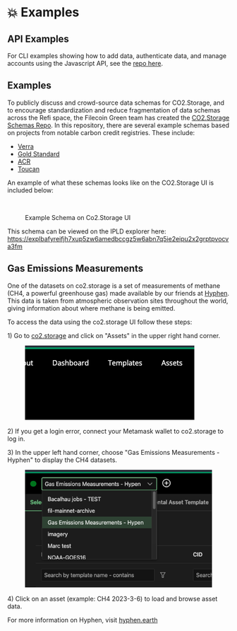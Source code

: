 # 💥 Examples

## API Examples

For CLI examples showing how to add data, authenticate data, and manage accounts using the Javascript API, see the [repo here](https://github.com/protocol/co2-storage/tree/main/cli/src/examples).&#x20;

## Examples

To publicly discuss and crowd-source data schemas for CO2.Storage, and to encourage standardization and reduce fragmentation of data schemas across the Refi space, the Filecoin Green team has created the [CO2.Storage Schemas Repo](https://github.com/protocol/co2\_storage\_schemas). In this repository, there are several example schemas based on projects from notable carbon credit registries. These include:

* [Verra](https://github.com/protocol/co2\_storage\_schemas/blob/main/Schemas/examples/verra.json)
* [Gold Standard](https://github.com/protocol/co2\_storage\_schemas/blob/main/Schemas/examples/gold-standard.json)
* [ACR](https://github.com/protocol/co2\_storage\_schemas/blob/main/Schemas/examples/acr.json)
* [Toucan](https://github.com/protocol/co2\_storage\_schemas/blob/main/Schemas/examples/toucan.json)

An example of what these schemas looks like on the CO2.Storage UI is included below:

<figure><img src="https://lh4.googleusercontent.com/KT1vX21_8r55FwgTpOL1IP896RRyeNhqKRCT7i_mNgP9-OMRqcsHe07xHA3I5zGDoRmZBcdtBajCca-_lQzhzgeqA3UlGY9Iq8qsDTETbT7mcHVtha5VZRr0GDWnlHIxReZHEENSnqiohhrZV8iQA9k" alt=""><figcaption><p>Example Schema on Co2.Storage UI</p></figcaption></figure>

This schema can be viewed on the IPLD explorer here: [https://explbafyreifjh7xup5zw6amedbccgz5w6abn7q5ie2eipu2x2grptpvocva3fm](https://explore.ipld.io/#/explore/bafyreifjh7xup5zw6amedbccgz5w6abn7q5ie2eipu2x2grptpvocva3fm)

## Gas Emissions Measurements

One of the datasets on co2.storage is a set of measurements of methane (CH4, a powerful greenhouse gas) made available by our friends at [Hyphen](https://twitter.com/HYPHEN\_AG). This data is taken from atmospheric observation sites throughout the world, giving information about where methane is being emitted.

To access the data using the co2.storage UI follow these steps:

1\) Go to [co2.storage](https://co2.storage/) and click on "Assets" in the upper right hand corner.

<figure><img src="../.gitbook/assets/Screenshot 2023-03-12 at 7.48.14 PM.png" alt=""><figcaption></figcaption></figure>

2\) If you get a login error, connect your Metamask wallet to co2.storage to log in.

3\) In the upper left hand corner, choose "Gas Emissions Measurements - Hyphen" to display the CH4 datasets.&#x20;

<figure><img src="../.gitbook/assets/Screenshot 2023-03-12 at 7.53.15 PM.png" alt=""><figcaption></figcaption></figure>

4\) Click on an asset (example: CH4 2023-3-6) to load and browse asset data.

For more information on Hyphen, visit [hyphen.earth](https://www.hyphen.earth/)
